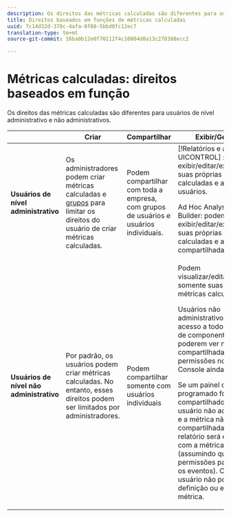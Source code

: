 ```yaml
---
description: Os direitos das métricas calculadas são diferentes para usuários de nível administrativo e não administrativos.
title: Direitos baseados em funções de métricas calculadas
uuid: 7c14d32d-370c-4afa-8f80-5bbd8fc12ec7
translation-type: tm+mt
source-git-commit: 16ba0b12e0f70112f4c10804d0a13c278388ecc2

---
```



# Métricas calculadas: direitos baseados em função

Os direitos das métricas calculadas são diferentes para usuários de nível administrativo e não administrativos.

<table id="table_13F72FD90C964B86BD4B51E6F51ED292"> 
 <thead> 
  <tr> 
   <th colname="col1" class="entry"> </th> 
   <th colname="col02" class="entry"> Criar  </th> 
   <th colname="col2" class="entry"> Compartilhar </th> 
   <th colname="col3" class="entry"> Exibir/Gerenciar </th> 
   <th colname="col4" class="entry"> Aprovar </th> 
   <th colname="col5" class="entry"> Aplicar </th> 
  </tr> 
 </thead>
 <tbody> 
  <tr> 
   <td colname="col1"> <b>Usuários de nível administrativo</b> </td> 
   <td colname="col02"> Os administradores podem criar métricas calculadas e <a href="https://marketing.adobe.com/resources/help/en_US/reference/groups.html"  >grupos</a> para limitar os direitos do usuário de criar métricas calculadas. </td> 
   <td colname="col2"> Podem compartilhar com toda a empresa, com grupos de usuários e usuários individuais. </td> 
   <td colname="col3"> <span class="keyword"> [!Relatórios e análises UICONTROL] </span>: Pode exibir/editar/excluir/etc. suas próprias métricas calculadas e as de outros usuários. <p> <span class="keyword"> Ad Hoc Analysis</span> e <span class="keyword">Report Builder</span>: podem exibir/editar/excluir/etc. suas próprias métricas calculadas e aquelas compartilhadas com eles. </p> </td> 
   <td colname="col4"> Podem aprovar métricas calculadas como canônicas. </td> 
   <td colname="col5"> Podem aplicar métricas calculadas em toda a organização. </td> 
  </tr> 
  <tr> 
   <td colname="col1"> <b>Usuários de nível não administrativo</b> </td> 
   <td colname="col02"> Por padrão, os usuários podem criar métricas calculadas. No entanto, esses direitos podem ser limitados por administradores. </td> 
   <td colname="col2"> Podem compartilhar somente com usuários individuais </td> 
   <td colname="col3"> Podem visualizar/editar/excluir/etc. somente suas próprias métricas calculadas. <p>Usuários não administrativos devem ter acesso a todos os eventos de componente para poderem ver métricas compartilhadas (as permissões no Admin Console ainda se aplicam). </p> <p>Se um painel ou relatório programado for compartilhado com um usuário não administrador e a métrica não for compartilhada com ele, o relatório será executado com a métrica aplicada (assumindo que ele tenha permissões para visualizar os eventos). Contudo, o usuário não poderá ver a definição ou editar a métrica. </p> </td> 
   <td colname="col4"> Só podem utilizar métricas calculadas aprovadas; não podem marcar métricas como aprovadas. </td> 
   <td colname="col5"> Podem aplicar suas próprias métricas calculadas e segmentos que foram compartilhados com eles. </td> 
  </tr> 
 </tbody> 
</table>

